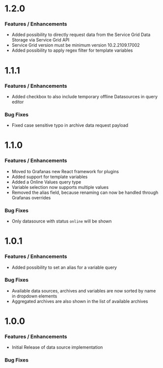 # 1.2.0

### Features / Enhancements
* Added possibility to directly request data from the Service Grid Data Storage via Service Grid API
* Service Grid version must be minimum version 10.2.2109.17002
* Added possibility to apply regex filter for template variables


# 1.1.1

### Features / Enhancements
* Added checkbox to also include temporary offline Datasources in query editor

### Bug Fixes
* Fixed case sensitive typo in archive data request payload


# 1.1.0

### Features / Enhancements
* Moved to Grafanas new React framework for plugins
* Added support for template variables
* Added a Online Values query type
* Variable selection now supports multiple values
* Removed the alias field, because renaming can now be handled through Grafanas overrides

### Bug Fixes
* Only datasource with status `online` will be shown


# 1.0.1

### Features / Enhancements
* Added possibility to set an alias for a variable query

### Bug Fixes
* Available data sources, archives and variables are now sorted by name in dropdown elements
* Aggregated archives are also shown in the list of available archives


# 1.0.0

### Features / Enhancements
* Initial Release of data source implementation

### Bug Fixes